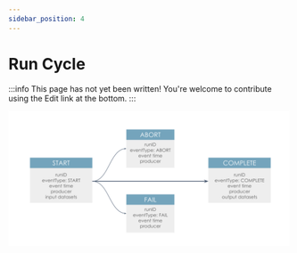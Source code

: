 ```yaml
---
sidebar_position: 4
---
```


# Run Cycle

:::info
This page has not yet been written! You're welcome to contribute using the Edit link at the bottom.
:::

![image](./run-cycle.svg)
